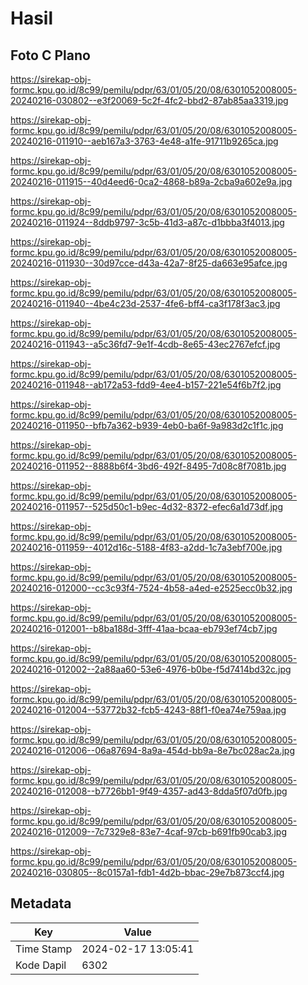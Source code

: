 # Hasil

## Foto C Plano

https://sirekap-obj-formc.kpu.go.id/8c99/pemilu/pdpr/63/01/05/20/08/6301052008005-20240216-030802--e3f20069-5c2f-4fc2-bbd2-87ab85aa3319.jpg

https://sirekap-obj-formc.kpu.go.id/8c99/pemilu/pdpr/63/01/05/20/08/6301052008005-20240216-011910--aeb167a3-3763-4e48-a1fe-91711b9265ca.jpg

https://sirekap-obj-formc.kpu.go.id/8c99/pemilu/pdpr/63/01/05/20/08/6301052008005-20240216-011915--40d4eed6-0ca2-4868-b89a-2cba9a602e9a.jpg

https://sirekap-obj-formc.kpu.go.id/8c99/pemilu/pdpr/63/01/05/20/08/6301052008005-20240216-011924--8ddb9797-3c5b-41d3-a87c-d1bbba3f4013.jpg

https://sirekap-obj-formc.kpu.go.id/8c99/pemilu/pdpr/63/01/05/20/08/6301052008005-20240216-011930--30d97cce-d43a-42a7-8f25-da663e95afce.jpg

https://sirekap-obj-formc.kpu.go.id/8c99/pemilu/pdpr/63/01/05/20/08/6301052008005-20240216-011940--4be4c23d-2537-4fe6-bff4-ca3f178f3ac3.jpg

https://sirekap-obj-formc.kpu.go.id/8c99/pemilu/pdpr/63/01/05/20/08/6301052008005-20240216-011943--a5c36fd7-9e1f-4cdb-8e65-43ec2767efcf.jpg

https://sirekap-obj-formc.kpu.go.id/8c99/pemilu/pdpr/63/01/05/20/08/6301052008005-20240216-011948--ab172a53-fdd9-4ee4-b157-221e54f6b7f2.jpg

https://sirekap-obj-formc.kpu.go.id/8c99/pemilu/pdpr/63/01/05/20/08/6301052008005-20240216-011950--bfb7a362-b939-4eb0-ba6f-9a983d2c1f1c.jpg

https://sirekap-obj-formc.kpu.go.id/8c99/pemilu/pdpr/63/01/05/20/08/6301052008005-20240216-011952--8888b6f4-3bd6-492f-8495-7d08c8f7081b.jpg

https://sirekap-obj-formc.kpu.go.id/8c99/pemilu/pdpr/63/01/05/20/08/6301052008005-20240216-011957--525d50c1-b9ec-4d32-8372-efec6a1d73df.jpg

https://sirekap-obj-formc.kpu.go.id/8c99/pemilu/pdpr/63/01/05/20/08/6301052008005-20240216-011959--4012d16c-5188-4f83-a2dd-1c7a3ebf700e.jpg

https://sirekap-obj-formc.kpu.go.id/8c99/pemilu/pdpr/63/01/05/20/08/6301052008005-20240216-012000--cc3c93f4-7524-4b58-a4ed-e2525ecc0b32.jpg

https://sirekap-obj-formc.kpu.go.id/8c99/pemilu/pdpr/63/01/05/20/08/6301052008005-20240216-012001--b8ba188d-3fff-41aa-bcaa-eb793ef74cb7.jpg

https://sirekap-obj-formc.kpu.go.id/8c99/pemilu/pdpr/63/01/05/20/08/6301052008005-20240216-012002--2a88aa60-53e6-4976-b0be-f5d7414bd32c.jpg

https://sirekap-obj-formc.kpu.go.id/8c99/pemilu/pdpr/63/01/05/20/08/6301052008005-20240216-012004--53772b32-fcb5-4243-88f1-f0ea74e759aa.jpg

https://sirekap-obj-formc.kpu.go.id/8c99/pemilu/pdpr/63/01/05/20/08/6301052008005-20240216-012006--06a87694-8a9a-454d-bb9a-8e7bc028ac2a.jpg

https://sirekap-obj-formc.kpu.go.id/8c99/pemilu/pdpr/63/01/05/20/08/6301052008005-20240216-012008--b7726bb1-9f49-4357-ad43-8dda5f07d0fb.jpg

https://sirekap-obj-formc.kpu.go.id/8c99/pemilu/pdpr/63/01/05/20/08/6301052008005-20240216-012009--7c7329e8-83e7-4caf-97cb-b691fb90cab3.jpg

https://sirekap-obj-formc.kpu.go.id/8c99/pemilu/pdpr/63/01/05/20/08/6301052008005-20240216-030805--8c0157a1-fdb1-4d2b-bbac-29e7b873ccf4.jpg


## Metadata

| Key        | Value               |
| ---------- | ------------------- |
| Time Stamp | 2024-02-17 13:05:41 |
| Kode Dapil | 6302                |



